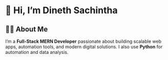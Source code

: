 # 👋 Hi, I’m Dineth Sachintha  

## 👨‍💻 About Me  
I’m a **Full-Stack MERN Developer** passionate about building scalable web apps, automation tools, and modern digital solutions. I also use **Python** for automation and data analysis.
